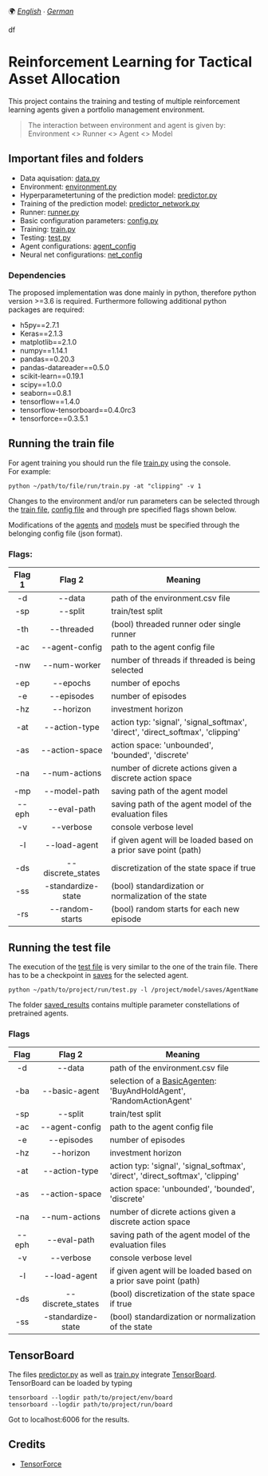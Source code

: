 🌍
*[English](README.md) ∙ [German](README_de.md)*

df


# Reinforcement Learning for Tactical Asset Allocation

This project contains the training and testing of multiple reinforcement learning agents given a portfolio management environment.
> The interaction between environment and agent is given by: \
> Environment <> Runner <> Agent <> Model

## Important files and folders

- Data aquisation: [data.py](env/data/data.py)
- Environment: [environment.py](env/environment.py)
- Hyperparametertuning of the prediction model: [predictor.py](/env/predictor.py)
- Training of the prediction model: [predictor_network.py](env/predictor_network.py)
- Runner: [runner.py](run/runner.py)
- Basic configuration parameters: [config.py](config.py)
- Training: [train.py](run/train.py)
- Testing: [test.py](run/test.py)
- Agent configurations: [agent_config](model/agent_config/)
- Neural net configurations: [net_config](model/net_config/) 

### Dependencies

The proposed implementation was done mainly in python, therefore python version >=3.6 is required.
Furthermore following additional python packages are required:

- h5py==2.7.1
- Keras==2.1.3
- matplotlib==2.1.0
- numpy==1.14.1
- pandas==0.20.3
- pandas-datareader==0.5.0
- scikit-learn==0.19.1
- scipy==1.0.0
- seaborn==0.8.1
- tensorflow==1.4.0
- tensorflow-tensorboard==0.4.0rc3
- tensorforce==0.3.5.1

## Running the train file

For agent training you should run the file [train.py](run/train.py) using the console. \
For example:
```
python ~/path/to/file/run/train.py -at "clipping" -v 1
```

Changes to the environment and/or run parameters can be selected through the [train file](run/train.py),
[config file](config.py) and through pre specified flags shown below.

Modifications of the [agents](model/agent_config) and [models](model/net_config) must be specified through the belonging
config file (json format).

### Flags:

| Flag 1 | Flag 2 | Meaning |
|:----:|:----:|-----------|
| -d | --data | path of the environment.csv file |
| -sp | --split | train/test split |
| -th | --threaded | (bool) threaded runner oder single runner |
| -ac | --agent-config | path to the agent config file |
| -nw | --num-worker | number of threads if threaded is being selected |
| -ep | --epochs | number of epochs |
| -e | --episodes | number of episodes |
| -hz | --horizon | investment horizon |
| -at | --action-type | action typ: 'signal', 'signal_softmax', 'direct', 'direct_softmax', 'clipping' |
| -as | --action-space | action space: 'unbounded', 'bounded', 'discrete' |
| -na | --num-actions | number of dicrete actions given a discrete action space |
| -mp | --model-path | saving path of the agent model |
| --eph | --eval-path | saving path of the agent model of the evaluation files |
| -v | --verbose | console verbose level |
| -l | --load-agent | if given agent will be loaded based on a prior save point (path)|
| -ds | --discrete_states | discretization of the state space if true |
| -ss | -standardize-state | (bool) standardization or normalization of the state |
| -rs | --random-starts | (bool) random starts for each new episode |

## Running the test file

The execution of the [test file](run/test.py) is very similar to the one of the train file. 
There has to be a checkpoint in [saves](model/saves) for the selected agent.
```
python ~/path/to/project/run/test.py -l /project/model/saves/AgentName
```

The folder [saved_results](saved_results) contains multiple parameter constellations of pretrained agents. 

### Flags

| Flag | Flag 2 | Meaning |
|:----:|:----:|-----------|
| -d | --data | path of the environment.csv file |
| -ba | --basic-agent | selection of a [BasicAgenten](model/basic_agents.py): 'BuyAndHoldAgent', 'RandomActionAgent' |
| -sp | --split | train/test split |
| -ac | --agent-config | path to the agent config file |
| -e | --episodes | number of episodes |
| -hz | --horizon | investment horizon |
| -at | --action-type | action typ: 'signal', 'signal_softmax', 'direct', 'direct_softmax', 'clipping' |
| -as | --action-space | action space: 'unbounded', 'bounded', 'discrete' |
| -na | --num-actions | number of dicrete actions given a discrete action space |
| --eph | --eval-path | saving path of the agent model of the evaluation files |
| -v | --verbose | console verbose level |
| -l | --load-agent | if given agent will be loaded based on a prior save point (path) |
| -ds | --discrete_states | (bool) discretization of the state space if true |
| -ss | -standardize-state | (bool) standardization or normalization of the state |

## TensorBoard
The files [predictor.py](env/predictor.py) as well as [train.py](run/train.py) integrate
[TensorBoard](https://github.com/tensorflow/tensorboard).
TensorBoard can be loaded by typing
```
tensorboard --logdir path/to/project/env/board
tensorboard --logdir path/to/project/run/board
```

Got to localhost:6006 for the results.

## Credits

- [TensorForce](https://github.com/reinforceio/tensorforce)
